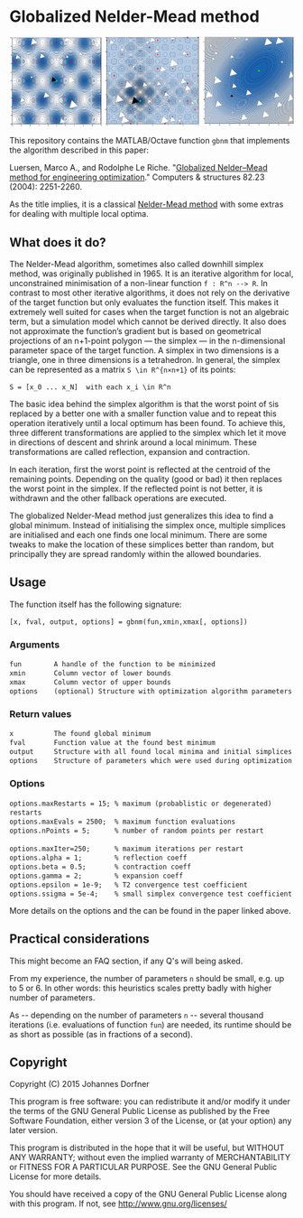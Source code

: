# Globalized Nelder-Mead method

![GBNM with 15 to 30 restarts against the (f.l.t.r.) Griewank, Shubert and Tridiagonal test functions](img/gbnm-example-griewank-shubert-trid.png)

This repository contains the MATLAB/Octave function `gbnm` that implements the algorithm described in this paper:

Luersen, Marco A., and Rodolphe Le Riche. "[Globalized Nelder–Mead method for engineering optimization](http://www.emse.fr/~leriche/gbnm_cas.pdf)." Computers & structures 82.23 (2004): 2251-2260.

As the title implies, it is a classical [Nelder-Mead method](https://en.wikipedia.org/wiki/Nelder%E2%80%93Mead_method) with some extras for dealing with multiple local optima.

## What does it do?

The Nelder-Mead algorithm, sometimes also called downhill simplex method, was originally published in 1965. It is an iterative algorithm for local, unconstrained minimisation of a non-linear function `f : R^n --> R`. In contrast to most other iterative algorithms, it does not rely on the derivative of the target function but only evaluates the function itself. This makes it extremely well suited for cases when the target function is not an algebraic term, but a simulation model which cannot be derived directly. It also does not approximate the function’s gradient but is based on geometrical projections of an n+1-point polygon — the simplex — in the n-dimensional parameter space of the target function. A simplex in two dimensions is a triangle, one in three dimensions is a tetrahedron. In general, the simplex can be represented as a matrix `S \in R^{n×n+1}` of its points:

    S = [x_0 ... x_N]  with each x_i \in R^n

The basic idea behind the simplex algorithm is that the worst point of `S`is replaced by a better one with a smaller function value and to repeat this operation iteratively until a local optimum has been found. To achieve this, three different transformations are applied to the simplex which let it move in directions of descent and shrink around a local minimum. These transformations are called reflection, expansion and contraction.

In each iteration, first the worst point is reflected at the centroid of the remaining points. Depending on the quality (good or bad) it then replaces the worst point in the simplex. If the reflected point is not better, it is withdrawn and the other fallback operations are executed.

The globalized Nelder-Mead method just generalizes this idea to find a global minimum. Instead of initialising the simplex once, multiple simplices are initialised and each one finds one local minimum. There are some tweaks to make the location of these simplices better than random, but principally they are spread randomly within the allowed boundaries.

## Usage

The function itself has the following signature:

    [x, fval, output, options] = gbnm(fun,xmin,xmax[, options])
    
### Arguments

    fun        A handle of the function to be minimized
    xmin       Column vector of lower bounds
    xmax       Column vector of upper bounds
    options    (optional) Structure with optimization algorithm parameters

### Return values

    x          The found global minimum
    fval       Function value at the found best minimum
    output     Structure with all found local minima and initial simplices
    options    Structure of parameters which were used during optimization
    
### Options

    options.maxRestarts = 15; % maximum (probablistic or degenerated) restarts
    options.maxEvals = 2500;  % maximum function evaluations
    options.nPoints = 5;      % number of random points per restart
    
    options.maxIter=250;      % maximum iterations per restart
    options.alpha = 1;        % reflection coeff
    options.beta = 0.5;       % contraction coeff
    options.gamma = 2;        % expansion coeff
    options.epsilon = 1e-9;   % T2 convergence test coefficient
    options.ssigma = 5e-4;    % small simplex convergence test coefficient
    
More details on the options and the can be found in the paper linked above.

## Practical considerations

This might become an FAQ section, if any Q's will being asked.

From my experience, the number of parameters `n` should be small, e.g. up to 5 or 6. In other words: this heuristics scales pretty badly with higher number of parameters.

As -- depending on the number of parameters `n` -- several thousand iterations (i.e. evaluations of function `fun`) are needed, its runtime should be as short as possible (as in fractions of a second).

## Copyright

Copyright (C) 2015  Johannes Dorfner

This program is free software: you can redistribute it and/or modify
it under the terms of the GNU General Public License as published by
the Free Software Foundation, either version 3 of the License, or
(at your option) any later version.

This program is distributed in the hope that it will be useful,
but WITHOUT ANY WARRANTY; without even the implied warranty of
MERCHANTABILITY or FITNESS FOR A PARTICULAR PURPOSE.  See the
GNU General Public License for more details.

You should have received a copy of the GNU General Public License
along with this program.  If not, see <http://www.gnu.org/licenses/>
